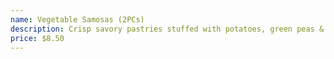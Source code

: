 ```yaml
---
name: Vegetable Samosas (2PCs)
description: Crisp savory pastries stuffed with potatoes, green peas & spices served with mint sauce
price: $8.50
---
```

